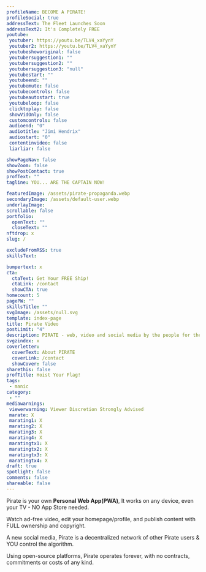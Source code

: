 ```yaml
---
profileName: BECOME A PIRATE!
profileSocial: true
addressText: The Fleet Launches Soon
addressText2: It's Completely FREE
youtube: 
 youtuber: https://youtu.be/TLV4_xaYynY
 youtuber2: https://youtu.be/TLV4_xaYynY
 youtubeshoworiginal: false
 youtubersuggestion1: ""
 youtubersuggestion2: ""
 youtubersuggestion3: "null"
 youtubestart: ""
 youtubeend: ""
 youtubemute: false
 youtubecontrols: false
 youtubeautostart: true
 youtubeloop: false
 clicktoplay: false
 showVidOnly: false
 customcontrols: false
 audioend: "0"
 audiotitle: "Jimi Hendrix"
 audiostart: "0"
 contentinvideo: false
 liarliar: false

showPageNav: false
showZoom: false
showPostContact: true
profText: ""
tagline: YOU... ARE THE CAPTAIN NOW!

featuredImage: /assets/pirate-propaganda.webp
secondaryImage: /assets/default-user.webp
underlayImage: 
scrollable: false
portfolio:
  openText: ""
  closeText: ""
nftdrop: x
slug: /

excludeFromRSS: true
skillsText: 

bumpertext: x
cta:
  ctaText: Get Your FREE Ship!
  ctaLink: /contact
  showCTA: true
homecount: 5
pagePW: ""
skillsTitle: ""
svgImage: /assets/null.svg
template: index-page
title: Pirate Video
postLimit: "4"
description: PIRATE - web, video and social media by the people for the people
svgzindex: x
coverletter:
  coverText: About PIRATE
  coverLink: /contact
  showCover: false
sharethis: false
profTitle: Hoist Your Flag!
tags: 
 - manic
category:
 - ""
mediawarnings:
 viewerwarning: Viewer Discretion Strongly Advised
 marate: X
 marating1: X
 marating2: X
 marating3: X
 marating4: X
 maratingtx1: X
 maratingtx2: X
 maratingtx3: X
 maratingtx4: X
draft: true
spotlight: false
comments: false
shareable: false
---
```

Pirate is your own <strong>Personal Web App(PWA)</strong>, 
It works on any device, even your TV - NO App Store needed.

Watch ad-free video, edit your homepage/profile, and publish content with FULL ownership and copyright.

A new social media, Pirate is a decentralized network of other Pirate users &amp; YOU control the algorithm.

Using open-source platforms, Pirate operates forever, with no contracts, commitments or costs of any kind.

